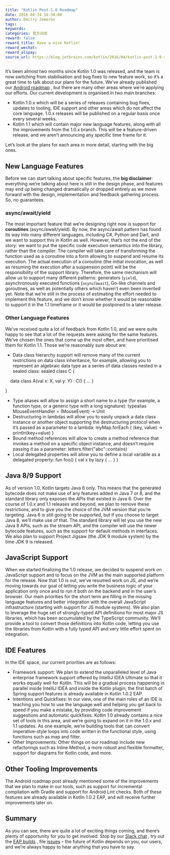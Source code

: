 ```yaml
---
title: "Kotlin Post-1.0 Roadmap"
date: 2016-04-14 16:34:00
author: Dmitry Jemerov
tags:
keywords:
categories: 官方动态
reward: false
reward_title: Have a nice Kotlin!
reward_wechat:
reward_alipay:
source_url: https://blog.jetbrains.com/kotlin/2016/04/kotlin-post-1-0-roadmap/
---
```


It’s been almost two months since Kotlin 1.0 was released, and the team is now switching from stabilisation and bug fixes to new feature work, so it’s a great time to talk about our plans for the future.
We’ve already published our  [Android roadmap](http://blog.jetbrains.com/kotlin/2016/03/kotlins-android-roadmap/) , but there are many other areas where we’re applying our efforts. Our current development is organised in two main branches:

* Kotlin 1.0.x which will be a series of releases containing bug fixes, updates to tooling, IDE support and other areas which do not affect the core language. 1.0.x releases will be published on a regular basis once every several weeks.
* Kotlin 1.1 which will contain major new language features, along with all the improvements from the 1.0.x branch. This will be a feature-driven release, and we aren’t announcing any specific time frame for it.

Let’s look at the plans for each area in more detail, starting with the big ones.<br/>
<span id="more-3844"></span>
## New Language Features

Before we can start talking about specific features, the <strong>big disclaimer</strong>: everything we’re talking about here is still in the design phase, and features may end up being changed dramatically or dropped entirely as we move forward with the design, implementation and feedback gathering process. So, no guarantees.
### async/await/yield

The most important feature that we’re designing right now is support for <strong>coroutines</strong> (async/await/yield). By now, the async/await pattern has found its way into many different languages, including C#, Python and Dart, and we want to support this in Kotlin as well. However, that’s not the end of the story: we want to put the specific code execution semantics into the library, rather than the compiler.
The compiler will take care of transforming the function used as a coroutine into a form allowing to suspend and resume its execution. The actual execution of a coroutine (the initial invocation, as well as resuming the execution after a suspension point) will be the responsibility of the support library. Therefore, the same mechanism will allow us to support many different patterns: generators (<code>yield</code>), asynchronously executed functions (<code>async</code>/<code>await</code>), Go-like channels and goroutines, as well as potentially others which haven’t even been invented yet.
Note that we’re still in the process of estimating the effort needed to implement this feature, and we don’t know whether it would be reasonable to support it in the 1.1 timeframe or it would be postponed to a later release.
### Other Language Features

We’ve received quite a lot of feedback from Kotlin 1.0, and we were quite happy to see that a lot of the requests were asking for the same features. We’ve chosen the ones that come up the most often, and have prioritised them for Kotlin 1.1. Those we’re reasonably sure about are:

* Data class hierarchy support will remove many of the current restrictions on data class inheritance, for example, allowing you to represent an algebraic data type as a series of data classes nested in a sealed class:
sealed class C {

    data class A(val x: X, val y: Y) : C() { ... }

}
* Type aliases will allow to assign a short name to a type (for example, a function type, or a generic type with a long signature):
typealias MouseEventHandler = (MouseEvent) -> Unit
* Destructuring in lambdas will allow you to easily unpack a data class instance or another object supporting the destructuring protocol when it’s passed as a parameter to a lambda:
myMap.forEach { (key, value) -> println(key+value) }
* Bound method references will allow to create a method reference that invokes a method on a specific object instance, and doesn’t require passing it as a parameter:
letters.filter("abc"::contains)
* Local delegated properties will allow you to define a local variable as a delegated property:
fun foo() { val x by lazy { … } }

## Java 8/9 Support

As of version 1.0, Kotlin targets Java 6 only. This means that the generated bytecode does not make use of any features added in Java 7 or 8, and the standard library only exposes the APIs that existed in Java 6.
Over the course of 1.0.x and 1.1 releases and beyond, we plan to remove these restrictions, and to give you the choice of the JVM version that you’re targeting. Java 6 is still going to be supported, but if you choose to target Java 8, we’ll make use of that. The standard library will let you use the new Java 8 APIs, such as the stream API, and the compiler will use the newer bytecode features, such as the support for default methods in interfaces. We also plan to support Project Jigsaw (the JDK 9 module system) by the time JDK 9 is released.
## JavaScript Support

When we started finalizing the 1.0 release, we decided to suspend work on JavaScript support and to focus on the JVM as the main supported platform for the release. Now that 1.0 is out, we’ve resumed work on JS, and we’re moving towards our goal of letting you write the business logic of your application only once and to run it both on the backend and in the user’s browser.
Our main priorities for the short term are filling in the missing language features and better integration with the overall JavaScript infrastructure (starting with support for JS module systems). We also plan to leverage the huge set of strongly-typed API definitions for most major JS libraries, which has been accumulated by the TypeScript community. We’ll provide a tool to convert those definitions into Kotlin code, letting you use the libraries from Kotlin with a fully typed API and very little effort spent on integration.
## IDE Features

In the IDE space, our current priorities are as follows:

* Framework support: We plan to extend the unparalleled level of Java enterprise framework support offered by IntelliJ IDEA Ultimate so that it works equally well for Kotlin. This will be a gradual process happening in parallel inside IntelliJ IDEA and inside the Kotlin plugin; the first batch of Spring support features is already available in Kotlin 1.0.2 EAP.
* Intentions and Quickfixes:  In our view, one of the main roles of an IDE is teaching you how to use the language well and helping you get back to speed if you make a mistake, by providing code improvement suggestions and automatic quickfixes. Kotlin 1.0 already contains a nice set of tools in this area, and we’re going to expand on it in the 1.0.x and 1.1 updates. As one example, we’re building tools that can convert imperative-style loops into code written in the functional style, using functions such as map and filter.
* Other Improvements: Other things on our roadmap include new refactorings such as Inline Method, a more robust and flexible formatter, support for diagrams for Kotlin code, and more.

## Other Tooling Improvements

The Android roadmap post already mentioned some of the improvements that we plan to make in our tools, such as support for incremental compilation with Gradle and support for Android Lint checks. Both of these features are already available in Kotlin 1.0.2 EAP, and will receive further improvements later on.
## Summary

As you can see, there are quite a lot of exciting things coming, and there’s plenty of opportunity for you to get involved. Stop by our  [Slack chat](http://kotlinslackin.herokuapp.com/) , try out the  [EAP builds](https://discuss.kotlinlang.org/c/eap) , file  [issues](http://youtrack.jetbrains.com/issues/KT)  – the future of Kotlin depends on you, our users, and we’re always happy to hear anything that you have to say.

